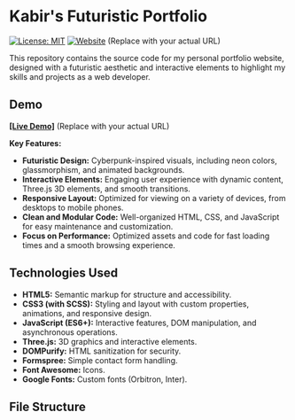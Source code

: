 # Kabir's Futuristic Portfolio

[![License: MIT](https://img.shields.io/badge/License-MIT-yellow.svg)](https://opensource.org/licenses/MIT)
[![Website](https://img.shields.io/badge/Website-Online-brightgreen)](YourWebsiteURLHere)  (Replace with your actual URL)

This repository contains the source code for my personal portfolio website, designed with a futuristic aesthetic and interactive elements to highlight my skills and projects as a web developer.

## Demo

[**[Live Demo]**](YourWebsiteURLHere) (Replace with your actual URL)

**Key Features:**

*   **Futuristic Design:** Cyberpunk-inspired visuals, including neon colors, glassmorphism, and animated backgrounds.
*   **Interactive Elements:**  Engaging user experience with dynamic content, Three.js 3D elements, and smooth transitions.
*   **Responsive Layout:**  Optimized for viewing on a variety of devices, from desktops to mobile phones.
*   **Clean and Modular Code:**  Well-organized HTML, CSS, and JavaScript for easy maintenance and customization.
*   **Focus on Performance:**  Optimized assets and code for fast loading times and a smooth browsing experience.

## Technologies Used

*   **HTML5:** Semantic markup for structure and accessibility.
*   **CSS3 (with SCSS):**  Styling and layout with custom properties, animations, and responsive design.
*   **JavaScript (ES6+):**  Interactive features, DOM manipulation, and asynchronous operations.
*   **Three.js:**  3D graphics and interactive elements.
*   **DOMPurify:**  HTML sanitization for security.
*   **Formspree:**  Simple contact form handling.
*   **Font Awesome:**  Icons.
*   **Google Fonts:**  Custom fonts (Orbitron, Inter).

## File Structure
